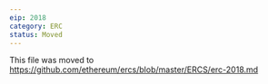```yaml
---
eip: 2018
category: ERC
status: Moved
---
```


This file was moved to https://github.com/ethereum/ercs/blob/master/ERCS/erc-2018.md
